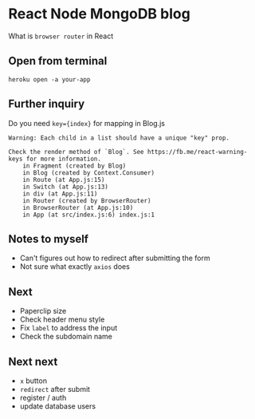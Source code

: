 # React Node MongoDB blog

What is `browser router` in React

## Open from terminal

```heroku open -a your-app```

## Further inquiry

Do you need `key={index}` for mapping in Blog.js

```
Warning: Each child in a list should have a unique "key" prop.

Check the render method of `Blog`. See https://fb.me/react-warning-keys for more information.
    in Fragment (created by Blog)
    in Blog (created by Context.Consumer)
    in Route (at App.js:15)
    in Switch (at App.js:13)
    in div (at App.js:11)
    in Router (created by BrowserRouter)
    in BrowserRouter (at App.js:10)
    in App (at src/index.js:6) index.js:1

```

## Notes to myself

- Can't figures out how to redirect after submitting the form
- Not sure what exactly `axios` does

## Next

- Paperclip size
- Check header menu style
- Fix `label` to address the input
- Check the subdomain name

## Next next

- `x` button
- `redirect` after submit
- register / auth
- update database users